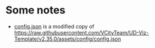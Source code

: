 # Some notes

* [config.json](./config.json) is a modified copy of
   <https://raw.githubusercontent.com/VCityTeam/UD-Viz-Template/v2.35.0/assets/config/config.json>
